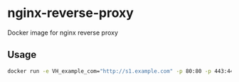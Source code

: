 # nginx-reverse-proxy
Docker image for nginx reverse proxy

## Usage
```bash
docker run -e VH_example_com="http://s1.example.com" -p 80:80 -p 443:443 -v ./ssl/:/etc/nginx/ssl/ --rm utrace/nginx-reverse-proxy
```

